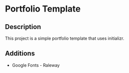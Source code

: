 # Portfolio Template
## Description
This project is a simple portfolio template that uses initializr. 

## Additions
- Google Fonts - Raleway